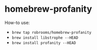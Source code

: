 homebrew-profanity
==================

How-to use:

* `brew tap robrooms/homebrew-profanity`
* `brew install libstrophe --HEAD`
* `brew install profanity --HEAD`
